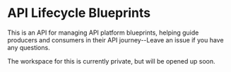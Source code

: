 # API Lifecycle Blueprints
This is an API for managing API platform blueprints, helping guide producers and consumers in their API journey--Leave an issue if you have any questions.

The workspace for this is currently private, but will be opened up soon.
